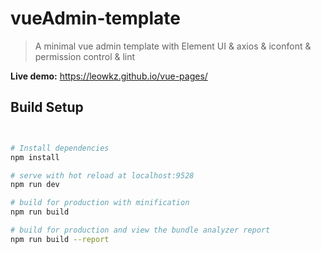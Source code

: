 # vueAdmin-template

> A minimal vue admin template with Element UI & axios & iconfont & permission control & lint

**Live demo:** https://leowkz.github.io/vue-pages/


## Build Setup

``` bash


# Install dependencies
npm install

# serve with hot reload at localhost:9528
npm run dev

# build for production with minification
npm run build

# build for production and view the bundle analyzer report
npm run build --report
```
